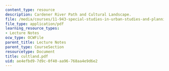 ```yaml
---
content_type: resource
description: Cardener River Path and Cultural Landscape.
file: /media/courses/11-943-special-studies-in-urban-studies-and-planning-the-cardener-river-corridor-workshop-fall-2001/ae4efbd97d9c0f40aa96768aa4e9d6e2_cultland.pdf
file_type: application/pdf
learning_resource_types:
- Lecture Notes
ocw_type: OCWFile
parent_title: Lecture Notes
parent_type: CourseSection
resourcetype: Document
title: cultland.pdf
uid: ae4efbd9-7d9c-0f40-aa96-768aa4e9d6e2
---
```


